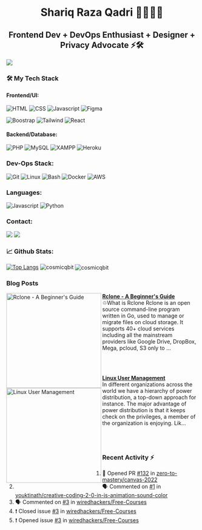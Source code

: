 <h1 align="center">Shariq Raza Qadri 👨🏻‍💻🚀</h1>
<h2 align="center">Frontend Dev + DevOps Enthusiast + Designer + Privacy Advocate ⚡🛠️</h2>
<img src="https://user-images.githubusercontent.com/75565639/191422103-cfc81ff3-5443-412b-a36d-7ea095e1383c.png">

<h3 align="left">🛠️ My Tech Stack</h3>

#### Frontend/UI:

![HTML](https://img.shields.io/badge/html%20-%23E34F26.svg?&style=for-the-badge&logo=html5&logoColor=white)
![CSS](https://img.shields.io/badge/css%20-%231572B6.svg?&style=for-the-badge&logo=css3&logoColor=white)
![Javascript](https://img.shields.io/badge/-Javascript-ffb400?style=for-the-badge&logo=javascript&logoColor=ffff3f)
![Figma](https://img.shields.io/badge/figma-%23F24E1E.svg?style=for-the-badge&logo=figma&logoColor=white)

![Boostrap](https://img.shields.io/badge/Bootstrap-563D7C?style=for-the-badge&logo=bootstrap&logoColor=white)
![Tailwind](https://img.shields.io/badge/-tailwind-41A5B2?style=for-the-badge&logo=tailwind)
![React](https://img.shields.io/badge/-react-eeeeee?style=for-the-badge&logo=react)

#### Backend/Database:

![PHP](https://img.shields.io/badge/-php-brinjal?style=for-the-badge&logo=php)
![MySQL](https://img.shields.io/badge/MySQL-4479A1.svg?style=for-the-badge&logo=MySQL&logoColor=white)
![XAMPP](https://img.shields.io/badge/Xampp-F37623?style=for-the-badge&logo=xampp&logoColor=white)
![Heroku](https://img.shields.io/badge/heroku-%23430098.svg?style=for-the-badge&logo=heroku&logoColor=white)

### Dev-Ops Stack:

![Git](https://img.shields.io/badge/git%20-%23F05033.svg?&style=for-the-badge&logo=git&logoColor=white)
![Linux](https://img.shields.io/badge/-linux-772953?style=for-the-badge&logo=linux)
![Bash](https://img.shields.io/badge/Shell_Script-121011?style=for-the-badge&logo=gnu-bash&logoColor=white)
![Docker](https://img.shields.io/badge/-docker-skyblue?style=for-the-badge&logo=docker)
![AWS](https://img.shields.io/badge/AWS-%23FF9900.svg?style=for-the-badge&logo=amazon-aws&logoColor=white)

### Languages:
![Javascript](https://img.shields.io/badge/-Javascript-ffb400?style=for-the-badge&logo=javascript&logoColor=ffff3f)
![Python](https://img.shields.io/badge/-Python-red?style=for-the-badge&logo=python)

### Contact:
<a href="mailto:shariqrazaqadri@proton.me"><img src="https://img.shields.io/badge/ProtonMail-8B89CC?style=for-the-badge&logo=protonmail&logoColor=white"></a>
<a href="https://telegram.me/servejustice/"><img src="https://img.shields.io/badge/Telegram-2CA5E0?style=for-the-badge&logo=telegram&logoColor=white"></a>
<br>

### 📈 Github Stats:
[![Top Langs](https://github-readme-stats.vercel.app/api/top-langs/?username=cosmicqbit&langs_count=10&layout=compact)](https://github.com/anuraghazra/github-readme-stats)
<img src="https://github-readme-streak-stats.herokuapp.com/?user=cosmicqbit&theme=light" alt="cosmicqbit">
<img align="center" src="https://github-readme-stats.vercel.app/api?username=cosmicqbit&show_icons=true&locale=en" alt="cosmicqbit" />
<!--- <p>&nbsp;<img align="center" src="https://github-readme-stats.vercel.app/api?username=cosmicqbit&bg_color=30,00B4D9,00B4D8&title_color=fff&text_color=fff&show_icons=true&locale=en" alt="cosmicqbit" /></p> --->

### Blog Posts
<!-- HASHNODE_BLOG:START -->
<p align="left">
<a href="https://cosmicqbit.hashnode.dev//rclone-a-beginners-guide" title="Rclone - A Beginner's Guide"><img src="https://cdn.hashnode.com/res/hashnode/image/upload/v1660591466642/PTZ-0STP9.png" alt="Rclone - A Beginner's Guide" width="250px" align="left" /></a>
<a href="https://cosmicqbit.hashnode.dev//rclone-a-beginners-guide" title="Rclone - A Beginner's Guide"><strong>Rclone - A Beginner's Guide</strong></a>
<br/> ♲What is Rclone
Rclone is an open source command-line program written in Go, used to manage or migrate files on cloud storage. It supports 40+ cloud services including all the mainstream providers like Google Drive, DropBox, Mega, pcloud, S3 only to ... </p> <br/> <br/>
<p align="left">
<a href="https://cosmicqbit.hashnode.dev//linux-user-management" title="Linux User Management"><img src="https://cdn.hashnode.com/res/hashnode/image/upload/v1659876419132/ix3dxkCL5.png" alt="Linux User Management" width="250px" align="left" /></a>
<a href="https://cosmicqbit.hashnode.dev//linux-user-management" title="Linux User Management"><strong>Linux User Management</strong></a>
<br/> In different organizations across the world we have a hierarchy of power distribution, a top-down approach for instance. The major advantage of power distribution is that it keeps check on the privileges, a member of the organization is enjoying.
Lik... </p> <br/> <br/>
<!-- HASHNODE_BLOG:END -->

### Recent Activity :zap:
<!--START_SECTION:activity-->
1. 💪 Opened PR [#132](https://github.com/zero-to-mastery/canvas-2022/pull/132) in [zero-to-mastery/canvas-2022](https://github.com/zero-to-mastery/canvas-2022)
2. 🗣 Commented on [#1](https://github.com/youktinath/creative-coding-2-0-in-js-animation-sound-color/issues/1) in [youktinath/creative-coding-2-0-in-js-animation-sound-color](https://github.com/youktinath/creative-coding-2-0-in-js-animation-sound-color)
3. 🗣 Commented on [#3](https://github.com/wiredhackers/Free-Courses/issues/3) in [wiredhackers/Free-Courses](https://github.com/wiredhackers/Free-Courses)
4. ❗️ Closed issue [#3](https://github.com/wiredhackers/Free-Courses/issues/3) in [wiredhackers/Free-Courses](https://github.com/wiredhackers/Free-Courses)
5. ❗️ Opened issue [#3](https://github.com/wiredhackers/Free-Courses/issues/3) in [wiredhackers/Free-Courses](https://github.com/wiredhackers/Free-Courses)
<!--END_SECTION:activity-->
